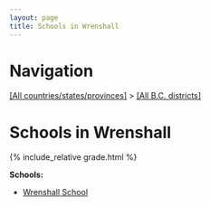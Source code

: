 ```yaml
---
layout: page
title: Schools in Wrenshall
---
```

# Navigation

[[All countries/states/provinces]](../..) > [[All B.C. districts]](..)

# Schools in Wrenshall

{% include_relative grade.html %}

**Schools:**

- [Wrenshall School](Wrenshall_School.md)
